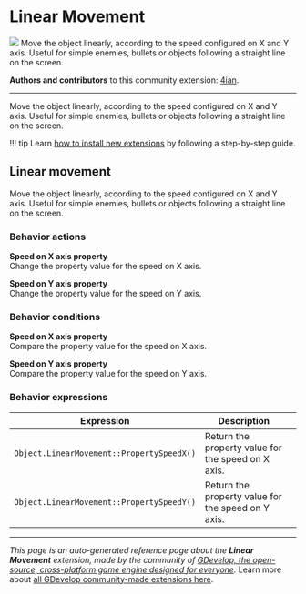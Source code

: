 # Linear Movement

<img src="https://resources.gdevelop-app.com/assets/Icons/ray-start-arrow.svg" class="extension-icon"></img>
Move the object linearly, according to the speed configured on X and Y axis. Useful for simple enemies, bullets or objects following a straight line on the screen.

**Authors and contributors** to this community extension: [4ian](https://gd.games/4ian).

---

Move the object linearly, according to the speed configured on X and Y axis. Useful for simple enemies, bullets or objects following a straight line on the screen.

!!! tip
    Learn [how to install new extensions](/gdevelop5/extensions/search) by following a step-by-step guide.



## Linear movement 

Move the object linearly, according to the speed configured on X and Y axis. Useful for simple enemies, bullets or objects following a straight line on the screen. 

### Behavior actions

**Speed on X axis property**  
Change the property value for the speed on X axis.

**Speed on Y axis property**  
Change the property value for the speed on Y axis.

### Behavior conditions

**Speed on X axis property**  
Compare the property value for the speed on X axis.

**Speed on Y axis property**  
Compare the property value for the speed on Y axis.

### Behavior expressions

| Expression | Description |  |
|-----|-----|-----|
| `Object.LinearMovement::PropertySpeedX()` | Return the property value for the speed on X axis. ||
| `Object.LinearMovement::PropertySpeedY()` | Return the property value for the speed on Y axis. ||

---

*This page is an auto-generated reference page about the **Linear Movement** extension, made by the community of [GDevelop, the open-source, cross-platform game engine designed for everyone](https://gdevelop.io/).* Learn more about [all GDevelop community-made extensions here](/gdevelop5/extensions).